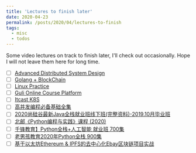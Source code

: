 ```yaml
---
title: 'Lectures to finish later'
date: 2020-04-23
permalink: /posts/2020/04/lectures-to-finish
tags:
  - misc
  - todos
---
```


Some video lectures on track to finish later, I'll check out occasionally. Hope I will not leave them here for long time.

- [ ] [Advanced Distributed System Design](https://learn.particular.net/courses/take/adsd-online-free/lessons/11460615-introduction-systems-vs-applications)
- [ ] [Golang + BlockChain](https://www.bilibili.com/video/BV1pf4y1S7Dd?p=237)
- [ ] [Linux Practice](https://www.bilibili.com/video/BV1uz41187Fr?p=2)
- [ ] [Guli Online Course Platform](https://www.bilibili.com/video/BV11e411x7pS?p=78)
- [ ] [Itcast K8S](https://www.bilibili.com/video/BV1n54y1d7c9?p=1)
- [ ] [高并发编程必备基础全集](https://www.bilibili.com/video/BV1xK4y1C7wh?p=8)
- [ ] [2020尚硅谷最新Java全栈就业班线下班(完整资料)-2019.10月毕业班](https://www.bilibili.com/video/BV1K54y1972N/?p=118&t=1177)
- [ ] [北邮《Python编程与实践》课程 (2020)](https://www.bilibili.com/video/BV1b7411N7P2/?p=2&t=32)
- [ ] [千锋教育】Python全栈+人工智能 就业班 700集](https://www.bilibili.com/video/BV117411M7Lk?p=182)
- [ ] [老男孩教育2020年Python全栈 900集](https://www.bilibili.com/video/av82861347?p=117)
- [ ] [基于以太坊Ethereum & IPFS的去中心化Ebay区块链项目实战](https://www.bilibili.com/video/BV1SV411R783?p=37)
